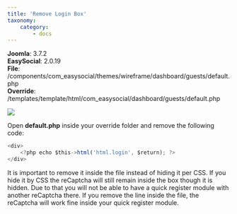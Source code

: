 ```yaml
---
title: 'Remove Login Box'
taxonomy:
    category:
        - docs
---
```


**Joomla**: 3.7.2</br>
**EasySocial**: 2.0.19</br>
**File**: /components/com_easysocial/themes/wireframe/dashboard/guests/default.php</br>
**Override**: /templates/template/html/com_easysocial/dashboard/guests/default.php</br>

![](https://customizings.net/imgs/login-box.png)

Open **default.php** inside your override folder and remove the following code:

```js
<div>
	<?php echo $this->html('html.login', $return); ?>
</div>
```

It is important to remove it inside the file instead of hiding it per CSS. If you hide it by CSS the reCaptcha will still remain inside the box though it is hidden. Due to that you will not be able to have a quick register module with another reCaptcha there. If you remove the line inside the file, the reCaptcha will work fine inside your quick register module.
